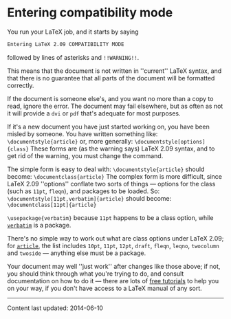 # Entering compatibility mode

You run your LaTeX job, and it starts by saying
```latex
Entering LaTeX 2.09 COMPATIBILITY MODE
```
followed by lines of asterisks and `!!WARNING!!`.

This means that the document is not written in ''current'' LaTeX
syntax, and that there is no guarantee that all parts of the document
will be formatted correctly.

If the document is someone else's, and you want no more than a copy to
read, ignore the error.  The document may fail elsewhere, but as often
as not it will provide a `dvi` or `pdf` that's
adequate for most purposes.

If it's a new document you have just started working on, you have been
misled by someone.  You have written something like:
  `\documentstyle{article}`
or, more generally:
  `\documentstyle[options]{class}`
These forms are (as the warning says) LaTeX 2.09 syntax, and to get rid
of the warning, you must change the command.

The simple form is easy to deal with:
  `\documentstyle{article}`
should become:
  `\documentclass{article}`
The complex form is more difficult, since LaTeX 2.09 ''options''
conflate two sorts of things&nbsp;&mdash; options for the class (such as
`11pt`, `fleqn`), and packages to be loaded.
So:
  `\documentstyle[11pt,verbatim]{article}`
should become:
  `\documentclass[11pt]{article}`

  `\usepackage{verbatim}`
because `11pt` happens to be a class option, while
[`verbatim`](https://ctan.org/pkg/verbatim) is a package.

There's no simple way to work out what are class options under
LaTeX 2.09; for [`article`](https://ctan.org/pkg/article), the list includes `10pt`,
`11pt`, `12pt`, `draft`,
`fleqn`, `leqno`, `twocolumn` and
`twoside`&nbsp;&mdash; anything else must be a package.

Your document may well ''just work'' after changes like those above;
if not, you should think through what you're trying to do, and consult
documentation on how to do it&nbsp;&mdash; there are lots of 
[free tutorials](./FAQ-tutorials*.html) to help you on your way, if you
don't have access to a LaTeX manual of any sort.


----

Content last updated: 2014-06-10
